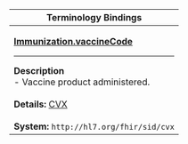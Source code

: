 |Terminology Bindings|
|---|
|<p>**[Immunization.vaccineCode](http://build.fhir.org/ig/dvci/vaccine-credential-ig/branches/main/StructureDefinition-vaccination-credential-immunization-definitions.html#Immunization.vaccineCode)**<hr>**Description**<br>- Vaccine product administered.<br><br>**Details:** [CVX](http://hl7.org/fhir/r4/cvx.html)<br><br>**System:** `http://hl7.org/fhir/sid/cvx`|